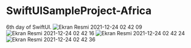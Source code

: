 # SwiftUISampleProject-Africa
6th day of SwiftUI.
![Ekran Resmi 2021-12-24 02 42 09](https://user-images.githubusercontent.com/89414084/147299901-ff69209c-d7ec-4dd0-922f-e75939ed5293.png)
![Ekran Resmi 2021-12-24 02 42 16](https://user-images.githubusercontent.com/89414084/147299902-4635c7af-d884-41f7-a857-bea54a5f40c4.png)
![Ekran Resmi 2021-12-24 02 42 24](https://user-images.githubusercontent.com/89414084/147299903-739c489a-b5b1-4bd7-a4cd-3c4f2d896e65.png)
![Ekran Resmi 2021-12-24 02 42 36](https://user-images.githubusercontent.com/89414084/147299915-19f0b58a-aac3-47c8-be27-b40cdecceda0.png)
